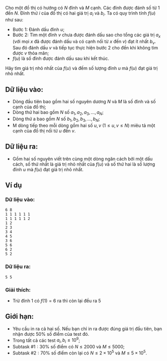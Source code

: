 <!--**<center>CSP Open Contest 1</center>**-->

Cho một đồ thị có hướng có $N$ đỉnh và $M$ cạnh. Các đỉnh được đánh số từ $1$ đến $N$. Đỉnh thứ $i$ của đồ thị có hai giá trị $a_i$ và $b_i$. Ta có quy trình tính $f(u)$ như sau:
- Bước $1:$ Đánh dấu đỉnh $u$;
- Bước $2:$ Tìm một đỉnh $v$ chưa được đánh dấu sao cho tổng các giá trị $a_x$ (với mọi $x$ đã được đánh dấu và có cạnh nối từ $x$ đến $v$) đạt ít nhất $b_v$. Sau đó đánh dấu $v$ và tiếp tục thực hiện bước $2$ cho đến khi không tìm được $v$ thỏa mãn;
- $f(u)$ là số đỉnh được đánh dấu sau khi kết thúc.

Hãy tìm giá trị nhỏ nhất của $f(u)$ và đếm số lượng đỉnh $u$ mà $f(u)$ đạt giá trị nhỏ nhất.

## Dữ liệu vào:
- Dòng đầu tiên bao gồm hai số nguyên dương $N$ và $M$ là số đỉnh và số cạnh của đồ thị;
- Dòng thứ hai bao gồm $N$ số $a_1, a_2, a_3, \dots, a_N$;
- Dòng thứ a bao gồm $N$ số $b_1, b_2, b_3, \dots, b_N$;
- M dòng tiếp theo mỗi dòng gồm hai số $u, v\ (1 ≤ u, v ≤ N)$ miêu tả một cạnh của đồ thị nối từ $u$ đến $v$.

## Dữ liệu ra:
- Gồm hai số nguyên viết trên cùng một dòng ngăn cách bởi một dấu cách, số thứ nhất là giá trị nhỏ nhất của $f(u)$ và số thứ hai là số lượng đỉnh $u$ mà $f(u)$ đạt giá trị nhỏ nhất.

## Ví dụ
### Dữ liệu vào:
```
6 8
1 1 1 1 1 1
1 1 1 1 1 2
1 2
2 3
3 4
4 5
3 6
5 6
6 2
5 2
```

### Dữ liệu ra:
```
5 5
```

### Giải thích:
- Trừ đỉnh $1$ có $f(1) = 6$ ra thì còn lại đều ra $5$

## Giới hạn:
- Yêu cầu in ra cả hai số. Nếu bạn chỉ in ra được đúng giá trị đầu tiên, bạn nhận được $50\%$ số điểm của test đó.
- Trong tất cả các test $a_i, b_i ≤ 10^9$;
- Subtask $\#1: 30\%$ số điểm có $N ≤ 2000$ và $M ≤ 5000$;
- Subtask $\#2: 70\%$ số điểm còn lại có $N ≤ 2 \times 10^5$ và $M ≤ 5 \times 10^5$.